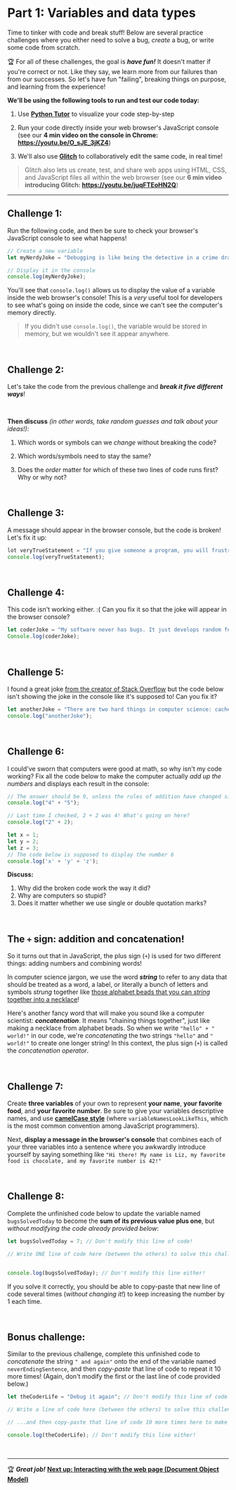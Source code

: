 # Part 1: Variables and data types

Time to tinker with code and break stuff! Below are several practice challenges where you either need to solve a bug, *create* a bug, or write some code from scratch.

:trophy: For all of these challenges, the goal is ***have fun!*** It doesn't matter if you're correct or not. Like they say, we learn more from our failures than from our successes. So let's have fun "failing", breaking things on purpose, and learning from the experience!

**We'll be using the following tools to run and test our code today:**

  1. Use [**Python Tutor**](http://pythontutor.com/javascript.html#mode=edit) to visualize your code step-by-step
  
  2. Run your code directly inside your web browser's JavaScript console (see our **4 min video on the console in Chrome: https://youtu.be/O_sJE_3jKZ4**)
  
  3. We'll also use [**Glitch**](https://glitch.com/) to collaboratively edit the same code, in real time!
  
  > Glitch also lets us create, test, and share web apps using HTML, CSS, and JavaScript files all within the web browser (see our **6 min video introducing Glitch: https://youtu.be/juqFTEoHN2Q**)

<hr/>

## Challenge 1: 

Run the following code, and then be sure to check your browser's JavaScript console to see what happens!

```javascript
// Create a new variable
let myNerdyJoke = "Debugging is like being the detective in a crime drama where you are also the murderer";

// Display it in the console
console.log(myNerdyJoke);
```

You'll see that `console.log()` allows us to display the value of a variable inside the web browser's console! This is a *very* useful tool for developers to see what's going on inside the code, since we can't see the computer's memory directly.

  > If you didn't use `console.log()`, the variable would be stored in memory, but we wouldn't see it appear anywhere.

<br/>

## Challenge 2: 

Let's take the code from the previous challenge and ***break it five different ways***!

<br/>

**Then discuss** *(in other words, take random guesses and talk about your ideas!)*:

  1. Which words or symbols can we *change* without breaking the code?
  
  2. Which words/symbols need to stay the same?

  3. Does the *order* matter for which of these two lines of code runs first? Why or why not?

<br/>

## Challenge 3: 

A message should appear in the browser console, but the code is broken! Let's fix it up:

```javascript
lot veryTrueStatement = "If you give someone a program, you will frustrate them for a day; if you teach them how to program, you will frustrate them for a lifetime!";
console.log(veryTrueStatement);
```

<br/>

## Challenge 4: 

This code isn't working either. :( Can you fix it so that the joke will appear in the browser console?

```javascript
let coderJoke = "My software never has bugs. It just develops random features.";
Console.log(coderJoke);
```

<br/>

## Challenge 5: 

I found a great joke [from the creator of Stack Overflow](https://twitter.com/codinghorror/status/506010907021828096) but the code below isn't showing the joke in the console like it's supposed to! Can you fix it?

```javascript
let anotherJoke = "There are two hard things in computer science: cache invalidation, naming things, and off-by-one errors."
console.log("anotherJoke");
```

<br/>

## Challenge 6: 

I could've sworn that computers were good at math, so why isn't my code working? Fix all the code below to make the computer actually *add up the numbers* and displays each result in the console:

```javascript
// The answer should be 9, unless the rules of addition have changed since I finished school?!
console.log("4" + "5");

// Last time I checked, 2 + 2 was 4! What's going on here?
console.log("2" + 2);

let x = 1;
let y = 2;
let z = 3;
// The code below is supposed to display the number 6
console.log('x' + 'y' + 'z');
```

**Discuss:**

  1. Why did the broken code work the way it did?
  2. Why are computers so stupid?
  3. Does it matter whether we use single or double quotation marks?

<br/>

## The `+` sign: addition and concatenation!

So it turns out that in JavaScript, the plus sign (`+`) is used for two different things: adding numbers and combining words!

In computer science jargon, we use the word ***string*** to refer to any data that should be treated as a word, a label, or literally a bunch of letters and symbols *strung* together like [those alphabet beads that you can *string* together into a necklace](https://www.etsy.com/market/alphabet_beads)!

Here's another fancy word that will make you sound like a computer scientist: ***concatenation***. It means "chaining things together", just like making a necklace from alphabet beads. So when we write `"hello" + " world!"` in our code, we're *concatenating* the two strings `"hello"` and `" world!"` to create one longer string! In this context, the plus sign (`+`) is called the *concatenation operator*.

<br/>

## Challenge 7: 

Create **three variables** of your own to represent **your name**, **your favorite food**, and **your favorite number**. Be sure to give your variables descriptive names, and use [**camelCase style**](https://en.wikipedia.org/wiki/Camel_case) (where `variableNamesLookLikeThis`, which is the most common convention among JavaScript programmers).

Next, **display a message in the browser's console** that combines each of your three variables into a sentence where you awkwardly introduce yourself by saying something like `"Hi there! My name is Liz, my favorite food is chocolate, and my favorite number is 42!"`

<br/>

## Challenge 8:

Complete the unfinished code below to update the variable named `bugsSolvedToday` to become the **sum of its previous value plus one**, but *without modifying the code already provided below*:

```javascript
let bugsSolvedToday = 7; // Don't modify this line of code!

// Write ONE line of code here (between the others) to solve this challenge:


console.log(bugsSolvedToday); // Don't modify this line either!
```

If you solve it correctly, you should be able to copy-paste that new line of code several times (*without changing it!*) to keep increasing the number by 1 each time.

<br/>

## Bonus challenge:

Similar to the previous challenge, complete this unfinished code to *concatenate* the string `" and again"` onto the end of the variable named `neverEndingSentence`, and then *copy-paste* that line of code to repeat it 10 more times! (Again, don't modify the first or the last line of code provided below.)

```javascript
let theCoderLife = "Debug it again"; // Don't modify this line of code!

// Write a line of code here (between the others) to solve this challenge:

// ...and then copy-paste that line of code 10 more times here to make the string longer and longer:

console.log(theCoderLife); // Don't modify this line either!
```

<br/>
<hr/>

:trophy: ***Great job!*** **[Next up: Interacting with the web page (Document Object Model)](https://github.com/LearnTeachCode/beginner-javascript-workshop/blob/master/2-dom-challenges.md)**
